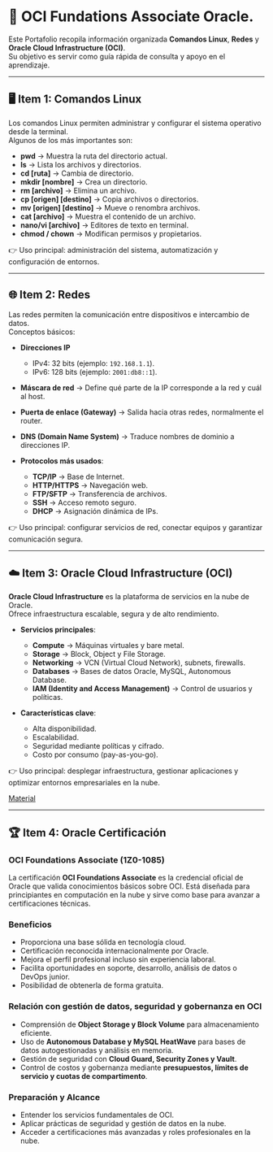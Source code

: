 # 📘 OCI Fundations Associate Oracle. 

Este Portafolio recopila información organizada  **Comandos Linux**, **Redes** y **Oracle Cloud Infrastructure (OCI)**.  
Su objetivo es servir como guía rápida de consulta y apoyo en el aprendizaje.

---

## 🖥️ Item 1: Comandos Linux 

Los comandos Linux permiten administrar y configurar el sistema operativo desde la terminal.  
Algunos de los más importantes son:

- **pwd** → Muestra la ruta del directorio actual.  
- **ls** → Lista los archivos y directorios.  
- **cd [ruta]** → Cambia de directorio.  
- **mkdir [nombre]** → Crea un directorio.     
- **rm [archivo]** → Elimina un archivo.  
- **cp [origen] [destino]** → Copia archivos o directorios.  
- **mv [origen] [destino]** → Mueve o renombra archivos.  
- **cat [archivo]** → Muestra el contenido de un archivo.  
- **nano/vi [archivo]** → Editores de texto en terminal.  
- **chmod / chown** → Modifican permisos y propietarios.  

👉 Uso principal: administración del sistema, automatización y configuración de entornos.

---

## 🌐 Item 2: Redes

Las redes permiten la comunicación entre dispositivos e intercambio de datos.  
Conceptos básicos:

- **Direcciones IP**  
  - IPv4: 32 bits (ejemplo: `192.168.1.1`).  
  - IPv6: 128 bits (ejemplo: `2001:db8::1`).  

- **Máscara de red** → Define qué parte de la IP corresponde a la red y cuál al host.  

- **Puerta de enlace (Gateway)** → Salida hacia otras redes, normalmente el router.  

- **DNS (Domain Name System)** → Traduce nombres de dominio a direcciones IP.  

- **Protocolos más usados**:  
  - **TCP/IP** → Base de Internet.  
  - **HTTP/HTTPS** → Navegación web.  
  - **FTP/SFTP** → Transferencia de archivos.  
  - **SSH** → Acceso remoto seguro.  
  - **DHCP** → Asignación dinámica de IPs.  

👉 Uso principal: configurar servicios de red, conectar equipos y garantizar comunicación segura.

---

## ☁️ Item 3: Oracle Cloud Infrastructure (OCI)

**Oracle Cloud Infrastructure** es la plataforma de servicios en la nube de Oracle.  
Ofrece infraestructura escalable, segura y de alto rendimiento.

- **Servicios principales**:  
  - **Compute** → Máquinas virtuales y bare metal.  
  - **Storage** → Block, Object y File Storage.  
  - **Networking** → VCN (Virtual Cloud Network), subnets, firewalls.  
  - **Databases** → Bases de datos Oracle, MySQL, Autonomous Database.  
  - **IAM (Identity and Access Management)** → Control de usuarios y políticas.  

- **Características clave**:  
  - Alta disponibilidad.  
  - Escalabilidad.  
  - Seguridad mediante políticas y cifrado.  
  - Costo por consumo (pay-as-you-go).  

👉 Uso principal: desplegar infraestructura, gestionar aplicaciones y optimizar entornos empresariales en la nube.

   [Material](https://lode.uno/oci/)

---

## 🏆 Item 4: Oracle Certificación

### OCI Foundations Associate (1Z0-1085)
La certificación **OCI Foundations Associate** es la credencial oficial de Oracle que valida conocimientos básicos sobre OCI. Está diseñada para principiantes en computación en la nube y sirve como base para avanzar a certificaciones técnicas.

### Beneficios
- Proporciona una base sólida en tecnología cloud.  
- Certificación reconocida internacionalmente por Oracle.  
- Mejora el perfil profesional incluso sin experiencia laboral.  
- Facilita oportunidades en soporte, desarrollo, análisis de datos o DevOps junior.  
- Posibilidad de obtenerla de forma gratuita.

### Relación con gestión de datos, seguridad y gobernanza en OCI
- Comprensión de **Object Storage y Block Volume** para almacenamiento eficiente.  
- Uso de **Autonomous Database y MySQL HeatWave** para bases de datos autogestionadas y análisis en memoria.  
- Gestión de seguridad con **Cloud Guard, Security Zones y Vault**.  
- Control de costos y gobernanza mediante **presupuestos, límites de servicio y cuotas de compartimento**.

### Preparación y Alcance
- Entender los servicios fundamentales de OCI.  
- Aplicar prácticas de seguridad y gestión de datos en la nube.  
- Acceder a certificaciones más avanzadas y roles profesionales en la nube.
